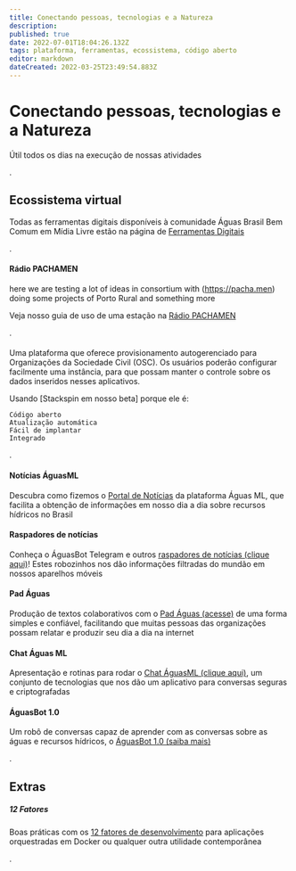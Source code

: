 ```yaml
---
title: Conectando pessoas, tecnologias e a Natureza
description: 
published: true
date: 2022-07-01T18:04:26.132Z
tags: plataforma, ferramentas, ecossistema, código aberto
editor: markdown
dateCreated: 2022-03-25T23:49:54.883Z
---
```


# Conectando pessoas, tecnologias e a Natureza
Útil todos os dias na execução de nossas atividades


.
## Ecossistema virtual

Todas as ferramentas digitais disponíveis à comunidade Águas Brasil Bem Comum em Mídia Livre estão na página de [Ferramentas Digitais](https://ciclos.aguas.ml/plataforma/digitais)

.
#### Rádio PACHAMEN
here we are testing a lot of ideas in consortium with (https://pacha.men) doing some projects of Porto Rural and something more

Veja nosso guia de uso de uma estação na [Rádio PACHAMEN](https://ciclos.aguas.ml/plataforma/radio-pachame)

.
#### 
Uma plataforma que oferece provisionamento autogerenciado para Organizações da Sociedade Civil (OSC). Os usuários poderão configurar facilmente uma instância, para que possam manter o controle sobre os dados inseridos nesses aplicativos.

Usando [Stackspin em nosso beta] porque ele é:

    Código aberto
    Atualização automática
    Fácil de implantar
    Integrado

.
#### Notícias ÁguasML
Descubra como fizemos o [Portal de Notícias](https://ciclos.aguas.ml/plataforma/raspadores/noticias-aguasml "Portal de Notícias ÁguasML") da plataforma Águas ML, que facilita a obtenção de informações em nosso dia a dia sobre recursos hídricos no Brasil

#### Raspadores de notícias
Conheça o ÁguasBot Telegram e outros [raspadores de notícias (clique aqui)](https://ciclos.aguas.ml/plataforma/raspadores "Raspadores ÁguasML")! Estes robozinhos nos dão informações filtradas do mundão em nossos aparelhos móveis

#### Pad Águas 
Produção de textos colaborativos com o [Pad Águas (acesse)](https://pad.aguas.ml") de uma forma simples e confiável, facilitando que muitas pessoas das organizações possam relatar e produzir seu dia a dia na internet

#### Chat Águas ML
Apresentação e rotinas para rodar o [Chat ÁguasML (clique aqui)](https://ciclos.aguas.ml/plataforma/ferramentas/waterchat "Chat Águas ML"), um conjunto de tecnologias que nos dão um aplicativo para conversas seguras e criptografadas

#### ÁguasBot 1.0
Um robô de conversas capaz de aprender com as conversas sobre as águas e recursos hídricos, o [ÁguasBot 1.0 (saiba mais)](https://ciclos.aguas.ml/plataforma/ferramentas/aguas-bot-1-0 "Chat Águas ML")


.
## Extras
##### 12 Fatores
Boas práticas com os [12 fatores de desenvolvimento](https://ciclos.aguas.ml/plataforma/ferramentas/12factors) para aplicações orquestradas em Docker ou qualquer outra utilidade contemporânea

.